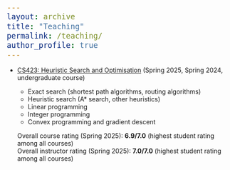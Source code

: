 ```yaml
---
layout: archive
title: "Teaching"
permalink: /teaching/
author_profile: true
---
```


<style type="text/css">

body, td {
   font-size: 14px;
}
code.r{
  font-size: 20px;
}
pre {
  font-size: 20px
}
</style>

- [CS423: Heuristic Search and Optimisation](https://computing.smu.edu.sg/bsc-computer-science/curriculum#heuristic_search_and_optimization_CS2023) (Spring 2025, Spring 2024, undergraduate course)
    - Exact search (shortest path algorithms, routing algorithms)
    - Heuristic search (A* search, other heuristics)
    - Linear programming
    - Integer programming
    - Convex programming and gradient descent

    Overall course rating (Spring 2025): **6.9/7.0** (highest student rating among all courses) <br/>
    Overall instructor rating (Spring 2025): **7.0/7.0** (highest student rating among all courses)


